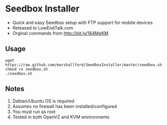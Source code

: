 # Seedbox Installer #

* Quick and easy Seedbox setup with FTP support for mobile devices
* Released to LowEndTalk.com 
* Orginal commands from http://bit.ly/184MgKM

## Usage ##

	wget https://raw.github.com/marshallford/SeedboxInstaller/master/seedbox.sh
	chmod +x seedbox.sh
	./seedbox.sh

## Notes ##

1. Debian/Ubuntu OS is required
2. Assumes no firewall has been installed/configured
3. You must run as root
4. Tested in both OpenVZ and KVM environments